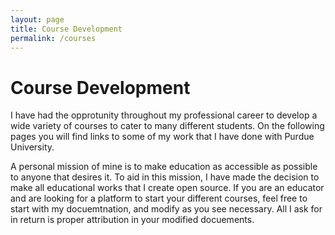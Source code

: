 ```yaml
---
layout: page
title: Course Development
permalink: /courses
---
```


# Course Development

I have had the opprotunity throughout my professional career to develop a wide variety of courses to cater to many different students.  On the following pages you will find links to some of my work that I have done with Purdue University.  

A personal mission of mine is to make education as accessible as possible to anyone that desires it.  To aid in this mission, I have made the decision to make all educational works that I create open source.  If you are an educator and are looking for a platform to start your different courses, feel free to start with my docuemtnation, and modify as you see necessary.  All I ask for in return is proper attribution in your modified docuements.

